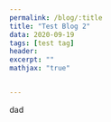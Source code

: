 ```yaml
---
permalink: /blog/:title
title: "Test Blog 2"
data: 2020-09-19
tags: [test tag]
header:
excerpt: ""
mathjax: "true"


---
```


dad

